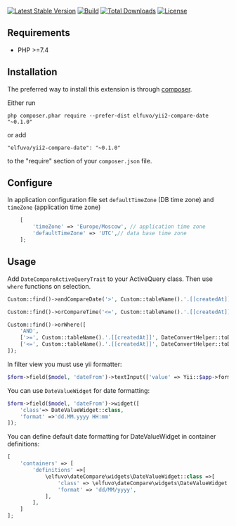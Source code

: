 [![Latest Stable Version](https://img.shields.io/github/v/release/elfuvo/yii2-compare-date.svg)](https://packagist.org/packages/elfuvo/yii2-compare-date)
[![Build](https://img.shields.io/github/workflow/status/elfuvo/yii2-compare-date/Build.svg)](https://github.com/elfuvo/yii2-compare-date)
[![Total Downloads](https://img.shields.io/github/downloads/elfuvo/yii2-compare-date/total.svg)](https://packagist.org/packages/elfuvo/yii2-compare-date)
[![License](https://img.shields.io/github/license/elfuvo/yii2-compare-date.svg)](https://github.com/elfuvo/yii2-compare-date/blob/master/LICENSE)

Requirements
------------

* PHP >=7.4

Installation
------------

The preferred way to install this extension is through [composer](http://getcomposer.org/download/).

Either run

```
php composer.phar require --prefer-dist elfuvo/yii2-compare-date "~0.1.0"
```

or add

```
"elfuvo/yii2-compare-date": "~0.1.0"
```

to the "require" section of your `composer.json` file.

Configure
---------

In application configuration file set `defaultTimeZone` (DB time zone) and `timeZone` (application time zone)

```php
    [
        'timeZone' => 'Europe/Moscow', // application time zone
        'defaultTimeZone' => 'UTC',// data base time zone
    ];
```

Usage
---------

Add `DateCompareActiveQueryTrait` to your ActiveQuery class. Then use `where` functions on selection.

```php
Custom::find()->andCompareDate('>', Custom::tableName().'.[[createdAt]]', $model->dateFrom);

Custom::find()->orCompareTime('<=', Custom::tableName().'.[[createdAt]]', $model->dateTimeFrom);

Custom::find()->orWhere([
    'AND',
    ['>=', Custom::tableName().'.[[createdAt]]', DateConvertHelper::toDefaultTime($model->dateTimeFrom)],
    ['<=', Custom::tableName().'.[[createdAt]]', DateConvertHelper::toDefaultTime($model->dateTimeTo)],
]);


```

In filter view you must use yii formatter:

```php
$form->field($model, 'dateFrom')->textInput(['value' => Yii::$app->formatter->asDate($model->dateFrom, 'dd.MM.yyyy')]);
```

You can use `DateValueWidget` for date formatting:

```php
$form->field($model, 'dateFrom')->widget([
    'class'=> DateValueWidget::class,
    'format' =>'dd.MM.yyyy HH:mm'
]);
```

You can define default date formatting for DateValueWidget in container definitions:

```php
[
    'containers' => [
        'definitions' =>[
            \elfuvo\dateCompare\widgets\DateValueWidget::class =>[
                'class' => \elfuvo\dateCompare\widgets\DateValueWidget::class,
                'format' => 'dd/MM/yyyy',
            ],
        ],  
    ]
];
```

